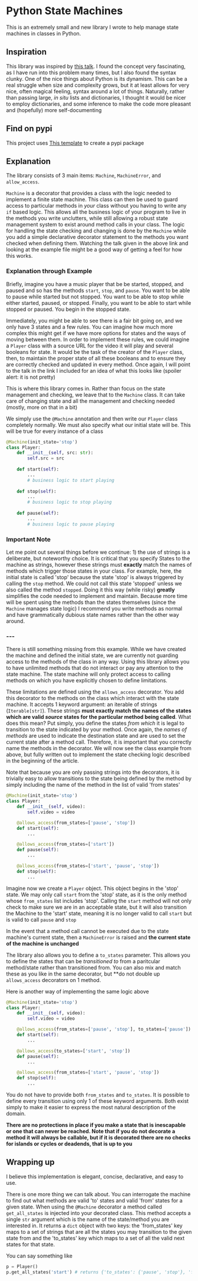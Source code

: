 # Python State Machines
This is an extremely small and new library I wrote to help manage state machines in classes in Python.

## Inspiration
This library was inspired by [this talk](https://www.youtube.com/watch?v=I1Mzx_tSpew). I found the concept very fascinating, as I have run into this problem many times, but I also found the syntax clunky. 
One of the nice things about Python is its dynamism. This can be a real struggle when size and complexity grows, but it at least
allows for very nice, often magical feeling, syntax around a lot of things. Naturally, rather than passing large, *in situ* lists and dictionaries, I thought it would be 
nicer to employ dictionaries, and some inference to make the code more pleasant and (hopefully) more self-documenting

## Find on pypi

This project uses [This template](https://github.com/fastai/pypi_template) to create a pypi package

## Explanation 
The library consists of 3 main items: `Machine`, `MachineError`, and `allow_access`.

`Machine` is a decorator that provides a class with the logic needed to implement a finite state machine. 
This class can then be used to guard access to particular
methods in *your* class without you having to write any `if` based logic.
This allows all the business logic of your program to live in the methods you write unclutters, 
while still allowing a robust state management system  to exist around method calls in your class. 
The logic for handling the state checking and changing is done by the `Machine` while you add a simple 
declarative decorator statement to the methods you want checked when defining them. 
Watching the talk given in the above link and looking at the example file might be a good way of getting a feel for how this works. 


### Explanation through Example

Briefly, imagine you have a music player that be be started, stopped, and paused and so has the methods `start`, `stop`, and `pause`.
You want to be able to pause while started but not stopped. You want to be able to stop while either started, paused, or stopped. Finally,
you want to be able to start while stopped or paused. You begin in the stopped state.

Immediately, you might be able to see there is a fair bit going on, and we only have 3 states and a few rules. 
You can imagine how much more complex this might get if we have more options for states and the ways of moving between them.
In order to implement these rules, we could imagine a `Player` class with a source URL for the video it will play and 
several booleans for state. It would be the task of the creator of the `Player` class, then, to maintain the proper state 
of all these booleans and to ensure they are correctly checked and updated in every method. Once again, I will point
to the talk in the link I included for an idea of what this looks like (spoiler alert: it is not pretty)

This is where this library comes in. Rather than focus on the state management and checking, we leave that 
to the `Machine` class. It can take care of changing state and all the management and checking needed (mostly, 
more on that in a bit)

We simply use the `@Machine` annotation and then write our `Player` class
completely normally. We must also specify what our initial state will be. This will be true for every instance of a class

```python 
@Machine(init_state='stop')
class Player:
    def __init__(self, src: str):
        self.src = src
        
    def start(self):
        ...
        # business logic to start playing
     
    def stop(self):
        ...
        # business logic to stop playing
    
    def pause(self):
        ... 
        # business logic to pause playing
```

### Important Note

Let me point out several things before we continue: 1) the use of strings is a deliberate, but noteworthy choice. It is critical that you specify States 
to the machine as strings, however these strings must **exactly** match the names of methods which trigger those states in your class.
For example, here, the initial state is called 'stop' because the state 'stop' is always triggered by calling the `stop` method. 
We could not call this state 'stopped' unless we also called the method `stopped`. Doing it this way (while risky) **greatly** simplifies the code 
needed to implement and maintain. Because more time will be spent using the methods than the states themselves (since the `Machine` manages state logic)
I recommend you write methods as normal and have grammatically dubious state names rather than the other way around.
### ---

There is still something missing from this example. While we have created the machine and defined the initial state, we are
currently not guarding access to the methods of the class in any way. 
Using this library allows you to have unlimited methods that do not interact or pay any attention to the 
state machine. The state machine will only protect access to calling methods on which you have explicitly chosen 
to define limitations. 

These limitations are defined using the `allows_access` decorator. You 
add this decorator to the methods on the class which interact with the state machine. 
It accepts 1 keyword argument: an iterable of strings (`Iterable[str]`).
These strings **must exactly match the names of the states which are valid _source_ states for the particular method
being called**. What does this mean? Put simply, you define the states *from which* it is legal to transition 
to the state indicated by your method. Once again, the *names of methods* are used to indicate the destination
state and are used to set the current state after a method call. Therefore, it is important that you correctly name
the methods in the decorator. We will now see the class example from above, but fully written out to implement 
the state checking logic described in the beginning of the article. 

Note that because you are only passing strings into the decorators, it is trivially easy to allow transitions 
to the state being defined by the method by simply including the name of the method in the list of valid 'from states'

```python
@Machine(init_state='stop')
class Player:
    def __init__(self, video):
        self.video = video

    @allows_access(from_states=['pause', 'stop'])
    def start(self):
        ...

    @allows_access(from_states=['start'])
    def pause(self):
        ...

    @allows_access(from_states=['start', 'pause', 'stop'])
    def stop(self):
        ...
```

Imagine now we create a `Player` object. This object begins in the 'stop' state. We may only call `start` from the 
'stop' state, as it is the only method whose `from_states` list includes 'stop'. Calling the `start` method 
will not only check to make sure we are in an acceptable state, but it will also transition the Machine to the 
'start' state, meaning it is no longer valid to call `start` but is valid to call `pause` and `stop` 

In the event that a method call cannot be executed due to the state machine's current state, then a `MachineError`
is raised and **the current state of the machine is unchanged**

The library also allows you to define a `to_states` parameter. This allows you to define the states that can be 
*transitioned to* from a paritcular method/state rather than transitioned from. You can also mix and match these
as you like in the same decorator, but **do not double up `allows_access` decorators on 1 method.

Here is another way of implementing the same logic above

```python
@Machine(init_state='stop')
class Player:
    def __init__(self, video):
        self.video = video

    @allows_access(from_states=['pause', 'stop'], to_states=['pause'])
    def start(self):
        ...

    @allows_access(to_states=['start', 'stop'])
    def pause(self):
        ...

    @allows_access(from_states=['start', 'pause', 'stop'])
    def stop(self):
        ...
```

You do not have to provide both `from_states` and `to_states`. It is possible to define every transition using only 
1 of these keyword arguments. Both exist simply to make it easier to express the most natural description of the 
domain. 

**There are no protections in place if you make a state that is inescapable or one that can never be reached. 
Note that if you do not decorate a method it will always be callable, but if it is decorated there are no checks for 
islands or cycles or deadends, that is up to you**

## Wrapping up 

I believe this implementation is elegant, concise, declarative, and easy to use. 

There is one more thing we can talk about. You can interrogate the machine to find out what methods are valid 
'to' states and valid 'from' states for a given state. When using the `@Machine` decorator
a method called `get_all_states` is injected into your decorated class. This method accepts a single `str` argument which is the 
name of the state/method you are interested in. It returns a `dict` object with two keys: the 'from_states' key 
maps to a set of strings that are all the states you may transition to the given state from and the 'to_states' 
key which maps to a set of all the valid next states for that state. 

You can say something like

```python
p = Player()
p.get_all_states('start') # returns {'to_states': {'pause', 'stop'}, 'from_states': {'pause', 'stop'}}
```